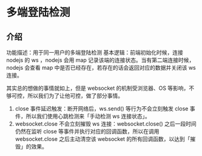 # 多端登陆检测

## 介绍

功能描述：用于同一用户的多端登陆检测
基本逻辑：前端初始化时候，连接 nodejs 的 ws ，nodejs 会用 map 记录该端的连接状态。当有第二端连接时候，nodejs 会查看 map 中是否已经存在，若存在的话会返回对应的数据并关闭该 ws 连接。

其实总的想做的事情就如上，但是 websocket 的机制受浏览器、OS 等影响，不够可控，所以我们为了让他可控，做了部分事情。

1. close 事件延迟触发：断开网络后，ws.send() 等行为不会立刻触发 close 事件，所以我们使用心跳检测来「手动检测 ws 连接状态」。
2. websocket.close 不会立刻摧毁 ws 连接：websocket.close() 之后一段时间仍然在监听 close 等事件并执行对应的回调函数，所以在调用 websocket.close 之后主动清空该 websocket 的所有回调函数，以达到「摧毁」的效果。
